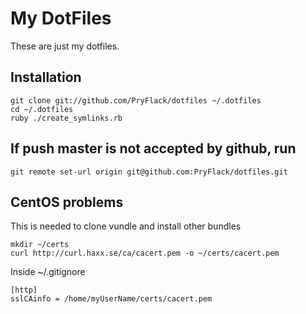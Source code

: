 # My DotFiles
These are just my dotfiles.

## Installation
```terminal
git clone git://github.com/PryFlack/dotfiles ~/.dotfiles
cd ~/.dotfiles
ruby ./create_symlinks.rb
```

## If push master is not accepted by github, run
```
git remote set-url origin git@github.com:PryFlack/dotfiles.git
```

## CentOS problems
This is needed to clone vundle and install other bundles
```
mkdir ~/certs
curl http://curl.haxx.se/ca/cacert.pem -o ~/certs/cacert.pem
```
Inside ~/.gitignore
```
[http]
sslCAinfo = /home/myUserName/certs/cacert.pem
```
